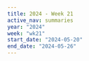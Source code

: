 ```yaml
---
title: 2024 - Week 21
active_nav: summaries
year: "2024"
week: "wk21"
start_date: "2024-05-20"
end_date: "2024-05-26"
---
```

